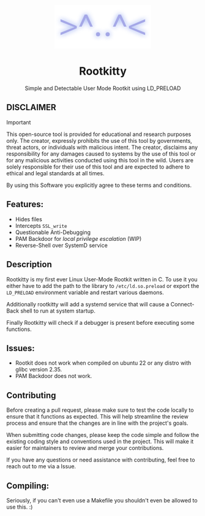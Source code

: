 <p align=center>
    <img src=assets/Rootkitty.png width=50%></img>
</p>
<h1 align=center>Rootkitty</h1>
<p align=center>Simple and Detectable User Mode Rootkit using LD_PRELOAD</p>

## **DISCLAIMER**
> [!IMPORTANT]
> This open-source tool is provided for educational and research purposes only. 
> The creator, expressly prohibits the use of this tool by governments, threat actors, or individuals with malicious intent. 
> The creator, disclaims any responsibility for any damages caused to systems by the use of this tool or for any malicious activities conducted using this tool in the wild. 
> Users are solely responsible for their use of this tool and are expected to adhere to ethical and legal standards at all times. 
> 
> By using this Software you explicitly agree to these terms and conditions.

## Features:
- Hides files                                                   
- Intercepts `SSL_write`
- Questionable Anti-Debugging
- PAM Backdoor for *local privilege escalation* (WIP)
- Reverse-Shell over SystemD service

## Description
Rootkitty is my first ever Linux User-Mode Rootkit written in C. 
To use it you either have to add the path to the library to `/etc/ld.so.preload` 
or export the `LD_PRELOAD` environment variable and restart various daemons. 

Additionally rootkitty will add a systemd service that will cause a Connect-Back shell to run at system startup.

Finally Rootkitty will check if a debugger is present before executing some functions. 

## Issues:
- Rootkit does not work when compiled on ubuntu 22 or any distro with glibc version 2.35.
- PAM Backdoor does not work.

## Contributing

Before creating a pull request, please make sure to test the code locally to ensure that it functions as expected. This will help streamline the review process and ensure that the changes are in line with the project's goals.

When submitting code changes, please keep the code simple and follow the existing coding style and conventions used in the project. This will make it easier for maintainers to review and merge your contributions.

If you have any questions or need assistance with contributing, feel free to reach out to me via a Issue.

## Compiling:
Seriously, if you can't even use a Makefile you shouldn't even be allowed to use this. :)
